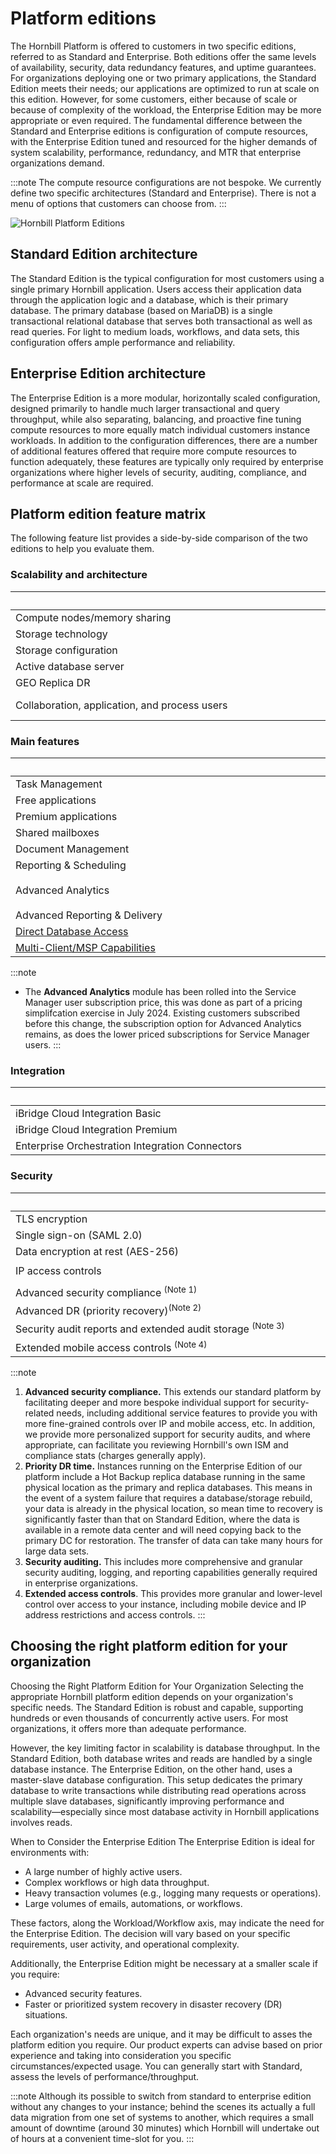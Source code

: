 # Platform editions

The Hornbill Platform is offered to customers in two specific editions, referred to as Standard and Enterprise.  Both editions offer the same levels of availability, security, data redundancy features, and uptime guarantees.  For organizations deploying one or two primary applications, the Standard Edition meets their needs; our applications are optimized to run at scale on this edition. However, for some customers, either because of scale or because of complexity of the workload, the Enterprise Edition may be more appropriate or even required. The fundamental difference between the Standard and Enterprise editions is configuration of compute resources, with the Enterprise Edition tuned and resourced for the higher demands of system scalability, performance, redundancy, and MTR that enterprise organizations demand. 

:::note
The compute resource configurations are not bespoke. We currently define two specific architectures (Standard and Enterprise). There is not a menu of options that customers can choose from. 
:::


![Hornbill Platform Editions](/_books/esp-fundamentals/about/images/esp-editions.png)

## Standard Edition architecture
The Standard Edition is the typical configuration for most customers using a single primary Hornbill application. Users access their application data through the application logic and a database, which is their primary database. The primary database (based on MariaDB) is a single transactional relational database that serves both transactional as well as read queries. For light to medium loads, workflows, and data sets, this configuration offers ample performance and reliability. 

## Enterprise Edition architecture
The Enterprise Edition is a more modular, horizontally scaled configuration, designed primarily to handle much larger transactional and query throughput, while also separating, balancing, and proactive fine tuning compute resources to more equally match individual customers instance workloads. In addition to the configuration differences, there are a number of additional features offered that require more compute resources to function adequately, these features are typically only required by enterprise organizations where higher levels of security, auditing, compliance, and performance at scale are required. 

## Platform edition feature matrix
The following feature list provides a side-by-side comparison of the two editions to help you evaluate them. 

### Scalability and architecture 
|<div style="width:490px"></div>|<div style="width:200px; text-align:cetnter;">Standard</div>|<div style="width:200px; text-align:cetnter;">Enterprise</div>|
|:--|:--:|:--:|
|Compute nodes/memory sharing|Up to 8 instances|Up to 4 instances|
|Storage technology|SSD|NVME|
|Storage configuration|RAID 5|RAID 5 + 0|
|Active database server|Single|Multiple|
|GEO Replica DR|Single (remote DC)|Dual (remote and local)|
|Collaboration, application, and process users|Suitable for up to 500 users|No limit|

### Main features 
|<div style="width:490px"></div>|<div style="width:200px; text-align:cetnter;">Standard</div>|<div style="width:200px; text-align:cetnter;">Enterprise</div>|
|:--|:--:|:--:|
|Task Management|&#x2705;|&#x2705;|
|Free applications|&#x2705;|&#x2705;|
|Premium applications|&#x2705;|&#x2705;|
|Shared mailboxes|&#x2705;|&#x2705;|
|Document Management|&#x2705;|&#x2705;|
|Reporting & Scheduling|&#x2705;|&#x2705;|
|Advanced Analytics|$<br><snall style="font-size: 0.7em">Included since July 2024**<br>(see below note)</snall>|&#x2705;|
|Advanced Reporting & Delivery|-|&#x2705;|
|[Direct Database Access](/esp-fundamentals/core-capabilities/direct-database-access)|-|&#x2705;|
|[Multi-Client/MSP Capabilities](/esp-fundamentals/core-capabilities/multi-client-msp)|-|$|

:::note
- The __Advanced Analytics__ module has been rolled into the Service Manager user subscription price, this was done as part of a pricing simplifcation exercise in July 2024. Existing customers subscribed before this change, the subscription option for Advanced Analytics remains, as does the lower priced subscriptions for Service Manager users. 
:::

### Integration
|<div style="width:490px"></div>|<div style="width:200px; text-align:cetnter;">Standard</div>|<div style="width:200px; text-align:cetnter;">Enterprise</div>|
|:--|:--:|:--:|
|iBridge Cloud Integration Basic|&#x2705;|&#x2705;|
|iBridge Cloud Integration Premium|$|$|
|Enterprise Orchestration Integration Connectors|$|$|

### Security
|<div style="width:490px"></div>|<div style="width:200px; text-align:cetnter;">Standard</div>|<div style="width:200px; text-align:cetnter;">Enterprise</div>|
|:--|:--:|:--:|
|TLS encryption|&#x2705;|&#x2705;|
|Single sign-on (SAML 2.0)|&#x2705;|&#x2705;|
|Data encryption at rest (AES-256)|&#x2705;|&#x2705;|
|IP access controls|&#x2705; <br><span style="font-size: 7pt; color: gray">(added 09/2024)</span>|&#x2705;|
|Advanced security compliance <sup>(Note 1)</sup>|-|&#x2705;|
|Advanced DR (priority recovery)<sup>(Note 2)</sup>|-|&#x2705;|
|Security audit reports and extended audit storage <sup>(Note 3)</sup>|-|&#x2705;|
|Extended mobile access controls <sup>(Note 4)</sup>|-|&#x2705;|

:::note
1. __Advanced security compliance.__ This extends our standard platform by facilitating deeper and more bespoke individual support for security-related needs, including additional service features to provide you with more fine-grained controls over IP and mobile access, etc. In addition, we provide more personalized support for security audits, and where appropriate, can facilitate you reviewing Hornbill's own ISM and compliance stats (charges generally apply).
2. __Priority DR time.__ Instances running on the Enterprise Edition of our platform include a Hot Backup replica database running in the same physical location as the primary and replica databases.  This means in the event of a system failure that requires a database/storage rebuild, your data is already in the physical location, so mean time to recovery is significantly faster than that on Standard Edition, where the data is available in a remote data center and will need copying back to the primary DC for restoration.  The transfer of data can take many hours for large data sets.
3. __Security auditing.__ This includes more comprehensive and granular security auditing, logging, and reporting capabilities generally required in enterprise organizations. 
4. __Extended access controls__. This provides more granular and lower-level control over access to your instance, including mobile device and IP address restrictions and access controls.
:::


## Choosing the right platform edition for your organization
Choosing the Right Platform Edition for Your Organization
Selecting the appropriate Hornbill platform edition depends on your organization's specific needs. The Standard Edition is robust and capable, supporting hundreds or even thousands of concurrently active users. For most organizations, it offers more than adequate performance.

However, the key limiting factor in scalability is database throughput. In the Standard Edition, both database writes and reads are handled by a single database instance. The Enterprise Edition, on the other hand, uses a master-slave database configuration. This setup dedicates the primary database to write transactions while distributing read operations across multiple slave databases, significantly improving performance and scalability—especially since most database activity in Hornbill applications involves reads.

When to Consider the Enterprise Edition
The Enterprise Edition is ideal for environments with:

- A large number of highly active users.
- Complex workflows or high data throughput.
- Heavy transaction volumes (e.g., logging many requests or operations).
- Large volumes of emails, automations, or workflows.

These factors, along the Workload/Workflow axis, may indicate the need for the Enterprise Edition. The decision will vary based on your specific requirements, user activity, and operational complexity.

Additionally, the Enterprise Edition might be necessary at a smaller scale if you require:

- Advanced security features.
- Faster or prioritized system recovery in disaster recovery (DR) situations.

Each organization's needs are unique, and it may be difficult to asses the platform edition you require. Our product experts can advise based on prior experience and taking into consideration you specific circumstances/expected usage.  You can generally start with Standard, assess the levels of performance/throughput.

:::note
Although its possible to switch from standard to enterprise edition without any changes to your instance; behind the scenes its actually a full data migration from one set of systems to another, which requires a small amount of downtime (around 30 minutes) which Hornbill will undertake out of hours at a convenient time-slot for you. 
::: 